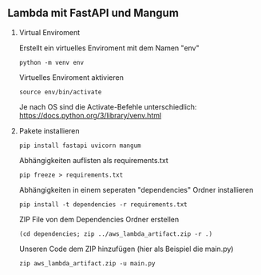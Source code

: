 ## Lambda mit FastAPI und Mangum

1. Virtual Enviroment

    Erstellt ein virtuelles Enviroment mit dem Namen "env"
    ```
    python -m venv env
    ```

    Virtuelles Enviroment aktivieren

    ```
    source env/bin/activate
    ```

    Je nach OS sind die Activate-Befehle unterschiedlich:
    https://docs.python.org/3/library/venv.html




2. Pakete installieren

    ```
    pip install fastapi uvicorn mangum
    ```

    Abhängigkeiten auflisten als requirements.txt

    ```
    pip freeze > requirements.txt
    ```

    Abhängigkeiten in einem seperaten "dependencies" Ordner installieren

    ```
    pip install -t dependencies -r requirements.txt
    ```

    ZIP File von dem Dependencies Ordner erstellen

    ```
    (cd dependencies; zip ../aws_lambda_artifact.zip -r .)
    ```

    Unseren Code dem ZIP hinzufügen (hier als Beispiel die main.py)

    ```
    zip aws_lambda_artifact.zip -u main.py
    ```